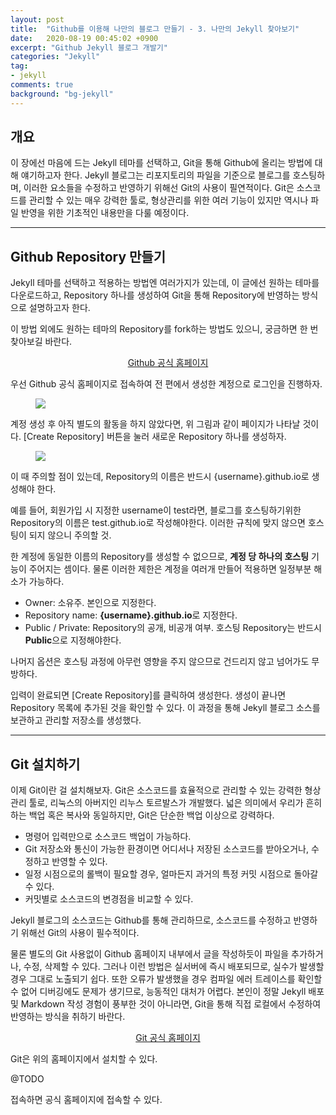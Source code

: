 ```yaml
---
layout: post
title:  "Github를 이용해 나만의 블로그 만들기 - 3. 나만의 Jekyll 찾아보기"
date:   2020-08-19 00:45:02 +0900
excerpt: "Github Jekyll 블로그 개발기"
categories: "Jekyll"
tag:
- jekyll
comments: true
background: "bg-jekyll"
---
```


## 개요

이 장에선 마음에 드는 Jekyll 테마를 선택하고, Git을 통해 Github에 올리는 방법에 대해 얘기하고자 한다. Jekyll 블로그는 리포지토리의 파일을 기준으로 블로그를 호스팅하며, 이러한 요소들을 수정하고 반영하기 위해선 Git의 사용이 필연적이다. Git은 소스코드를 관리할 수 있는 매우 강력한 툴로, 형상관리를 위한 여러 기능이 있지만 역시나 파일 반영을 위한 기초적인 내용만을 다룰 예정이다.

---
## Github Repository 만들기

Jekyll 테마를 선택하고 적용하는 방법엔 여러가지가 있는데, 이 글에선 원하는 테마를 다운로드하고, Repository 하나를 생성하여 Git을 통해 Repository에 반영하는 방식으로 설명하고자 한다.

이 방법 외에도 원하는 테마의 Repository를 fork하는 방법도 있으니, 궁금하면 한 번 찾아보길 바란다.

<center>
	<a href="https://github.com/" class="btn btn-info" target="_blank">Github 공식 홈페이지</a>
</center>

우선 Github 공식 홈페이지로 접속하여 전 편에서 생성한 계정으로 로그인을 진행하자.

<figure>
	<a href="https://user-images.githubusercontent.com/50317129/90412420-0b9b8f00-e0e8-11ea-80a5-d28ff329a020.png">
		<img src="https://user-images.githubusercontent.com/50317129/90412420-0b9b8f00-e0e8-11ea-80a5-d28ff329a020.png" class="w6" />
	</a>
</figure>

계정 생성 후 아직 별도의 활동을 하지 않았다면, 위 그림과 같이 페이지가 나타날 것이다. [Create Repository] 버튼을 눌러 새로운 Repository 하나를 생성하자.

<figure>
	<a href="https://user-images.githubusercontent.com/50317129/90422505-eada3600-e0f5-11ea-92f1-695a58f7f783.png">
		<img src="https://user-images.githubusercontent.com/50317129/90422505-eada3600-e0f5-11ea-92f1-695a58f7f783.png" class="w6" />
	</a>
</figure>

이 때 주의할 점이 있는데, <span class="color-red">Repository의 이름은 반드시 {username}.github.io로 생성</span>해야 한다.

예를 들어, 회원가입 시 지정한 username이 test라면, 블로그를 호스팅하기위한 Repository의 이름은 test.github.io로 작성해야한다. 이러한 규칙에 맞지 않으면 호스팅이 되지 않으니 주의할 것.

한 계정에 동일한 이름의 Repository를 생성할 수 없으므로, **계정 당 하나의 호스팅** 기능이 주어지는 셈이다. 물론 이러한 제한은 계정을 여러개 만들어 적용하면 일정부분 해소가 가능하다.

* Owner: 소유주. 본인으로 지정한다.
* Repository name: **{username}.github.io**로 지정한다.
* Public / Private: Repository의 공개, 비공개 여부. 호스팅 Repository는 반드시 **Public**으로 지정해야한다.

나머지 옵션은 호스팅 과정에 아무런 영향을 주지 않으므로 건드리지 않고 넘어가도 무방하다.

입력이 완료되면 [<span class="color-green">Create Repository</span>]를 클릭하여 생성한다. 생성이 끝나면 Repository 목록에 추가된 것을 확인할 수 있다. 이 과정을 통해 Jekyll 블로그 소스를 보관하고 관리할 저장소를 생성했다.

---
## Git 설치하기

이제 Git이란 걸 설치해보자. Git은 소스코드를 효율적으로 관리할 수 있는 강력한 형상관리 툴로, 리눅스의 아버지인 리누스 토르발스가 개발했다. 넓은 의미에서 우리가 흔히 하는 백업 혹은 복사와 동일하지만, Git은 단순한 백업 이상으로 강력하다.

* 명령어 입력만으로 소스코드 백업이 가능하다.
* Git 저장소와 통신이 가능한 환경이면 어디서나 저장된 소스코드를 받아오거나, 수정하고 반영할 수 있다.
* 일정 시점으로의 롤백이 필요할 경우, 얼마든지 과거의 특정 커밋 시점으로 돌아갈 수 있다.
* 커밋별로 소스코드의 변경점을 비교할 수 있다.

Jekyll 블로그의 소스코드는 Github를 통해 관리하므로, 소스코드를 수정하고 반영하기 위해선 Git의 사용이 필수적이다.

물론 별도의 Git 사용없이 Github 홈페이지 내부에서 글을 작성하듯이 파일을 추가하거나, 수정, 삭제할 수 있다. 그러나 이런 방법은 실서버에 즉시 배포되므로, 실수가 발생할 경우 그대로 노출되기 쉽다. 또한 오류가 발생했을 경우 컴파일 에러 트레이스를 확인할 수 없어 디버깅에도 문제가 생기므로, 능동적인 대처가 어렵다. 본인이 정말 Jekyll 배포 및 Markdown 작성 경험이 풍부한 것이 아니라면, Git을 통해 직접 로컬에서 수정하여 반영하는 방식을 취하기 바란다.

<center>
	<a href="https://git-scm.com/" class="btn btn-info" target="_blank">Git 공식 홈페이지</a>
</center>

Git은 위의 홈페이지에서 설치할 수 있다.

@TODO

접속하면 공식 홈페이지에 접속할 수 있다.